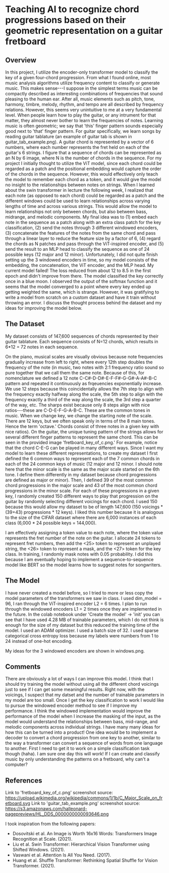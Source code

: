 # Teaching AI to recognize chord progressions based on their geometric representation on a guitar fretboard

## Overview

In this project, I utilize the encoder-only transformer model to classify the key of a given four-chord progression. From what I found online, most music analysis algorithms utilize frequency content to classify or generate music. This makes sense---I suppose in the simplest terms music can be compactly described as interesting combinations of frequencies that sound pleasing to the human ear. After all, music elements such as pitch, tone, harmony, timbre, melody, rhythm, and tempo are all described by frequency relations. However, this seems very unintuitive to me at a very fundamental level. When people learn how to play the guitar, or any intrument for that matter, they almost never bother to learn the frequencies of notes. Learning music is often geometric; we say that 'this' finger pattern sounds especially good next to 'that' finger pattern. For guitar specifically, we learn songs by reading guitar tablature (an example of guitar tab is shown in guitar_tab_example.png). A guitar chord is represented by a vector of 6 numbers, where each number represents the fret held on each of the guitar's 6 strings. I figure that a sequence of chords can be represented as an N by 6 image, where N is the number of chords in the sequence. For my project I initially thought to utilize the ViT model, since each chord could be regarded as a patch and the positional embedding would capture the order of the chords in the sequence. However, this would effectively only teach the model to remember each chord as a token, and it would give the model no insight to the relationships between notes on strings. When I learned about the swin transformer in lecture the following week, I realized that each note (as opposed to each chord) could be regarded as a patch and the different windows could be used to learn relationships across varying lengths of time and across various strings. This would allow the model to learn relationships not only between chords, but also between bass, midrange, and melodic components. My final idea was to (1) embed each note in the sequence as a patch along with an extra class patch for the key classification, (2) send the notes through 3 different windowed encoders, (3) concatenate the features of the notes from the same chord and pass through a linear layer to reduce the feature size by a factor of 6, (4) regard the chords as N patches and pass through the ViT-inspired encoder, and (5) send the result to an MLP head to classify the sequence as one of 24 possible keys (12 major and 12 minor). Unfortunately, I did not quite finish setting up the 3 windowed encoders in time, so my model consists of the embedding, the concatenation, the ViT encoder, and the MLP head. My current model failed! The loss reduced from about 12 to 8.5 in the first epoch and didn't improve from there. The model classified the key correctly once in a blue moon. I observed the output of the softmax function and it seems that the model converged to a point where every key ended up getting weighted the same, which is strange. However, it was gratifying to write a model from scratch on a custom dataset and have it train without throwing an error. I discuss the thought process behind the dataset and my ideas for improving the model below.

## The Dataset

My dataset consists of 147,600 sequences of chords represented by their guitar tablature. Each sequence consists of N=12 chords, which results in 6*12 = 72 notes in each sequence.

On the piano, musical scales are visually obvious because note frequencies gradually increase from left to right, where every 12th step doubles the frequency of the note (in music, two notes with 2:1 frequency ratio sound so pure together that we call them the same note. Because of this, for nomenclature we defined a 12 note C-C#-D-D#-E-F-F#-G-G#-A-A#-B-C pattern and repeated it continuously as frqeuencies exponentially increase. We use 12 steps because this coincidentally allows the 7th step to align with the frequency exactly halfway along the scale, the 5th step to align with the frequency exactly a third of the way along the scale, the 3rd step a quarter of the way, etc. The sharps exist because only 8 steps align with nice ratios---these are C-D-E-F-G-A-B-C. These are the common tones in music. When we change key, we change the starting note of the scale. There are 12 keys, but we often speak only in terms of the 8 main tones. Hence the term 'octave.' Chords consist of three notes in a given key with nice ratios). On the guitar, the unique tuning pattern of the strings allows for several different finger patterns to represent the same chord. This can be seen in the provided image 'fretboard_key_of_c.png.' For example, notice that the chord C-E-G can be played in many different ways. Since I want my model to learn these different representations, to create my dataset I first defined the 6 common ways to represent each of the 7 common chords in each of the 24 common keys of music (12 major and 12 minor. I should note here that the minor scale is the same as the major scale started on the 6th tone. I define them differently in my dataset because chord progressions are defined as major or minor). Then, I defined 39 of the most common chord progressions in the major scale and 43 of the most common chord progressions in the minor scale. For each of these progressions in a given key, I randomly created 150 different ways to play that progression on the guitar by randomly selecting different voicings for each chord. I used 150 because this would allow my dataset to be of length 147,600 (150 voicings * (39+43) progressions * 12 keys). I liked this number because it is analogous to the size of the CIFAR dataset where there are 6,000 instances of each class (6,000 * 24 possible keys = 144,000).

I am effectively assigning a token value to each note, where the token value represents the fret number of the note on the guitar. I allocate 24 tokens to represent fret numbers, then add the <25> token to represent an unplayed string, the <26> token to represent a mask, and the <27> token for the key class. In training, I randomly mask notes with 0.05 probability. I did this because I am eventually hoping to implement a sequence-to-sequence model like BERT so the model learns how to suggest notes for songwriters.

## The Model

I have never created a model before, so I tried to more or less copy the model parameters of the transformers we saw in class. I used dim_model = 96, I ran through the ViT-inspired encoder L2 = 6 times. I plan to run through the windowed encoders L1 = 2 times once they are implemented in the future. In the colab notebook under 'Create the model' -> 'init' you can see that I have used 4.28 MB of trainable parameters, which I do not think is enough for the size of my dataset but this reduced the training time of the model. I used an ADAM optimizer. I used a batch size of 32. I used sparse categorical cross entropy loss because my labels were numbers from 1 to 24 instead of one-hot encoding. 

My ideas for the 3 windowed encoders are shown in windows.png.

## Comments

There are obviously a lot of ways I can improve this model. I think that I should try training the model without using all the different chord voicings just to see if I can get some meaningful results. Right now, with the voicings, I suspect that my datset and the number of trainable parameters in my model are too small. Once I get the key classification to work I would like to pursue the windowed encoder method to see if I improve my performance. I think the windowed implementation would improve the performance of the model when I increase the masking of the input, as the model would understand the relationships between bass, mid-range, and melodic components across individual strings. I have many many ideas for how this can be turned into a product! One idea would be to implement a decoder to convert a chord progression from one key to another, similar to the way a transformer can convert a sequence of words from one language to another. First I need to get it to work on a simple classification task though (haha). I am sure one day this will work! If I can create and classify music by only understanding the patterns on a fretboard, why can't a computer?

## References

Link to 'fretboard_key_of_c.png' screenshot source: https://upload.wikimedia.org/wikipedia/commons/1/1b/C_Major_Scale_on_fretboard.svg
Link to 'guitar_tab_example.png' screenshot source: https://s3.amazonaws.com/halleonard-pagepreviews/HL_DDS_0000000000093646.png

I took inspiration from the following papers:
- Dosovitski et al. An Image is Worth 16x16 Words: Transformers Image Recognition at Scale. (2021).
- Liu et al. Swin Transformer: Hierarchical Vision Transformer using Shifted Windows. (2021).
- Vaswani et al. Attention Is All You Need. (2017).
- Huang et al. Shuffle Transformer: Rethinking Spatial Shuffle for Vision Transformer. (2021).
